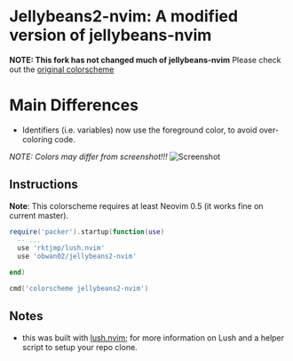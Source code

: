 Jellybeans2-nvim: A modified version of jellybeans-nvim
===

**NOTE: This fork has not changed much of jellybeans-nvim**
Please check out the [original colorscheme](github.com/metalelf0/jellybeans-nvim)

Main Differences
===
- Identifiers (i.e. variables) now use the foreground color,
  to avoid over-coloring code.


*NOTE: Colors may differ from screenshot!!!*
![Screenshot](scrot.png)

Instructions
---

**Note**: This colorscheme requires at least Neovim 0.5 (it works fine on current master).

```lua
require('packer').startup(function(use)
  -- ...
  use 'rktjmp/lush.nvim'
  use 'obwan02/jellybeans2-nvim'

end)

cmd('colorscheme jellybeans2-nvim')
```

Notes
---

* this was built with [lush.nvim](http://git.io/lush.nvim); for more
  information on Lush and a helper script to setup your repo clone.
